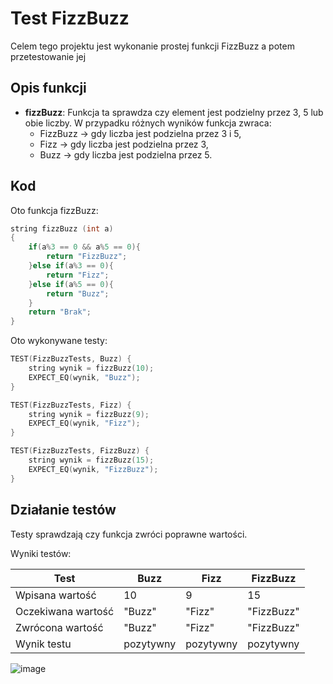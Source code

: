 # Test FizzBuzz
Celem tego projektu jest wykonanie prostej funkcji FizzBuzz a potem przetestowanie jej

## Opis funkcji

- **fizzBuzz**: Funkcja ta sprawdza czy element jest podzielny przez 3, 5 lub obie liczby. W przypadku różnych wyników funkcja zwraca:
	- FizzBuzz -> gdy liczba jest podzielna przez 3 i 5,
 	- Fizz -> gdy liczba jest podzielna przez 3,
  	- Buzz -> gdy liczba jest podzielna przez 5.

## Kod
Oto funkcja fizzBuzz:
```cpp
string fizzBuzz (int a)
{
	if(a%3 == 0 && a%5 == 0){
		return "FizzBuzz";
	}else if(a%3 == 0){
		return "Fizz";
	}else if(a%5 == 0){
		return "Buzz";
	}
	return "Brak";
}
```

Oto wykonywane testy:
```cpp
TEST(FizzBuzzTests, Buzz) {
	string wynik = fizzBuzz(10);
	EXPECT_EQ(wynik, "Buzz");
}

TEST(FizzBuzzTests, Fizz) {
	string wynik = fizzBuzz(9);
	EXPECT_EQ(wynik, "Fizz");
}

TEST(FizzBuzzTests, FizzBuzz) {
	string wynik = fizzBuzz(15);
	EXPECT_EQ(wynik, "FizzBuzz");
}
```

## Działanie testów
Testy sprawdzają czy funkcja zwróci poprawne wartości.

Wyniki testów:

| Test               | Buzz      |    Fizz   | FizzBuzz   |
|--------------------|-----------|-----------|------------|
| Wpisana wartość    |    10     |     9     |     15     | 
| Oczekiwana wartość |  "Buzz"   |  "Fizz"   | "FizzBuzz" |
| Zwrócona wartość   |  "Buzz"   |  "Fizz"   | "FizzBuzz" |
| Wynik testu        | pozytywny | pozytywny | pozytywny  |

![image](https://github.com/user-attachments/assets/78505fbe-8ca6-4a51-b2e2-77e9dc41046a)


